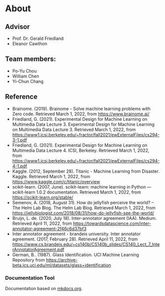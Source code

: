 # About

## Advisor
- Prof. Dr. Gerald Friedland
- Eleanor Cawthon
  
## Team members:
- Po-Yu Chou
- William Chen
- Yi-Chun Chang

## Reference
- Brainome. (2019). Brainome - Solve machine learning problems with Zero code. Retrieved March 1, 2022, from https://www.brainome.ai/ 
- Friedland, G. (2021). Experimental Design for Machine Learning on Multimedia Data Lecture 3. Experimental Design for Machine Learning on Multimedia Data Lecture 3. Retrieved March 1, 2022, from https://www1.icsi.berkeley.edu/~fractor/fall2021/ewExternalFiles/cs294-3-1.pdf
- Friedland, G. (2021). Experimental Design for Machine Learning on Multimedia Data Lecture 4. ICSI, Berkeley. Retrieved March 1, 2022, from https://www1.icsi.berkeley.edu/~fractor/fall2021/ewExternalFiles/cs294-4-1.pdf
- Kaggle. (2012, September 28). Titanic - Machine Learning from Disaster. Kaggle. Retrieved March 1, 2022, from https://www.kaggle.com/c/titanic/overview
- scikit-learn. (2007, June). scikit-learn: machine learning in Python — scikit-learn 1.0.2 documentation. Retrieved March 1, 2022, from https://scikit-learn.org/stable/
- Semenov, A. (2018, August 31). How do jellyfish perceive the world? – The Helm Lab Blog. The Helm Lab Blog. Retrieved March 1, 2022, from https://jellybiologist.com/2018/08/31/how-do-jellyfish-see-the-world/
- Bruijn, L. de. (2020, July 18). Inter-annotator agreement (IAA). Medium. Retrieved April 11, 2022, from https://towardsdatascience.com/inter-annotator-agreement-2f46c6d37bf3 
- Inter annotator agreement - brandeis university. Inter annotator agreement. (2017, February 28). Retrieved April 11, 2022, from https://www.cs.brandeis.edu/~cs140b/CS140b_slides/CS140_Lect_7_InterAnnotatorAgreement.pdf
- German, B.. (1987). Glass Identification. UCI Machine Learning Repository from https://archive-beta.ics.uci.edu/ml/datasets/glass+identification


### Documentation Tool
Documentation based on [mkdocs.org](https://www.mkdocs.org).